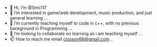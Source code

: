 - 👋 Hi, I’m @Smc117
- 👀 I’m interested in game/web development, music production, and just general learning ...
- 🌱 I’m currently teaching myself to code in c++, with no previous background in Programming ...
- 💞️ I’m looking to collaborate on learning as i am teaching myself ...
- 📫 How to reach me email closson66@gmail.com...

<!---
Smc117/Smc117 is a ✨ special ✨ repository because its `README.md` (this file) appears on your GitHub profile.
You can click the Preview link to take a look at your changes.
--->
